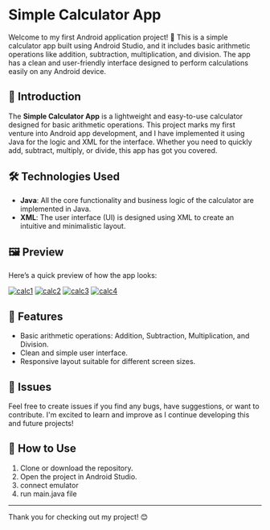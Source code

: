 # Simple Calculator App

Welcome to my first Android application project! 🎉 This is a simple calculator app built using Android Studio, and it includes basic arithmetic operations like addition, subtraction, multiplication, and division. The app has a clean and user-friendly interface designed to perform calculations easily on any Android device.

## 📱 Introduction

The **Simple Calculator App** is a lightweight and easy-to-use calculator designed for basic arithmetic operations. This project marks my first venture into Android app development, and I have implemented it using Java for the logic and XML for the interface. Whether you need to quickly add, subtract, multiply, or divide, this app has got you covered.

## 🛠️ Technologies Used

- **Java**: All the core functionality and business logic of the calculator are implemented in Java.
- **XML**: The user interface (UI) is designed using XML to create an intuitive and minimalistic layout.

## 🖼️ Preview

Here’s a quick preview of how the app looks:

<a href="https://ibb.co/fnyhzHY"><img src="https://i.ibb.co/P9P7vgZ/calc1.png" alt="calc1" border="0"></a>
<a href="https://ibb.co/whcW71X"><img src="https://i.ibb.co/yF4ypJ1/calc2.png" alt="calc2" border="0"></a>
<a href="https://ibb.co/RTbZbhM"><img src="https://i.ibb.co/jkfBfVx/calc3.png" alt="calc3" border="0"></a>
<a href="https://ibb.co/bsN2Rsz"><img src="https://i.ibb.co/m9hXF96/calc4.png" alt="calc4" border="0"></a>




## 📝 Features

- Basic arithmetic operations: Addition, Subtraction, Multiplication, and Division.
- Clean and simple user interface.
- Responsive layout suitable for different screen sizes.

## 🐞 Issues

Feel free to create issues if you find any bugs, have suggestions, or want to contribute. I'm excited to learn and improve as I continue developing this and future projects!

## 🔧 How to Use

1. Clone or download the repository.
2. Open the project in Android Studio.
3. connect emulator
4. run main.java file 

---

Thank you for checking out my project! 😊
